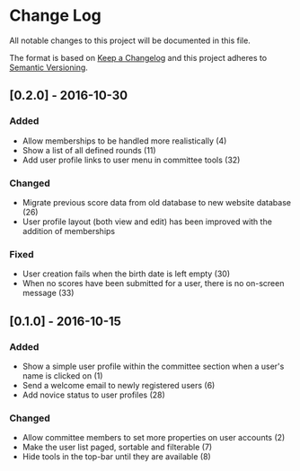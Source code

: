 # Change Log
All notable changes to this project will be documented in this file.

The format is based on [Keep a Changelog](http://keepachangelog.com/) 
and this project adheres to [Semantic Versioning](http://semver.org/).

## [0.2.0] - 2016-10-30
### Added
- Allow memberships to be handled more realistically (4)
- Show a list of all defined rounds (11)
- Add user profile links to user menu in committee tools (32)

### Changed
- Migrate previous score data from old database to new website database (26)
- User profile layout (both view and edit) has been improved with the addition of memberships

### Fixed
- User creation fails when the birth date is left empty (30)
- When no scores have been submitted for a user, there is no on-screen message (33)

## [0.1.0] - 2016-10-15
### Added
- Show a simple user profile within the committee section when a user's name is clicked on (1)
- Send a welcome email to newly registered users (6)
- Add novice status to user profiles (28)
   
### Changed
- Allow committee members to set more properties on user accounts (2)
- Make the user list paged, sortable and filterable (7)
- Hide tools in the top-bar until they are available (8)